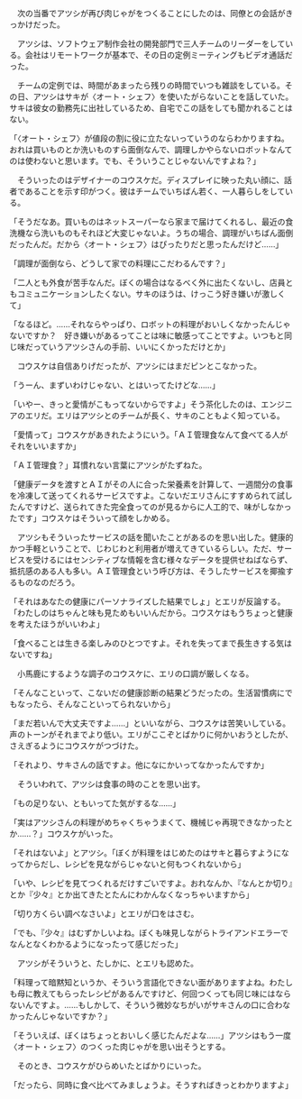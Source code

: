 　次の当番でアツシが再び肉じゃがをつくることにしたのは、同僚との会話がきっかけだった。

　アツシは、ソフトウェア制作会社の開発部門で三人チームのリーダーをしている。会社はリモートワークが基本で、その日の定例ミーティングもビデオ通話だった。

　チームの定例では、時間があまったら残りの時間でいつも雑談をしている。その日、アツシはサキが〈オート・シェフ〉を使いたがらないことを話していた。サキは彼女の勤務先に出社しているため、自宅でこの話をしても聞かれることはない。

「〈オート・シェフ〉が値段の割に役に立たないっていうのならわかりますね。おれは買いものとか洗いものすら面倒なんで、調理しかやらないロボットなんてのは使わないと思います。でも、そういうことじゃないんですよね？」

　そういったのはデザイナーのコウスケだ。ディスプレイに映った丸い顔に、話者であることを示す印がつく。彼はチームでいちばん若く、一人暮らしをしている。

「そうだなあ。買いものはネットスーパーなら家まで届けてくれるし、最近の食洗機なら洗いものもそれほど大変じゃないよ。うちの場合、調理がいちばん面倒だったんだ。だから〈オート・シェフ〉はぴったりだと思ったんだけど……」

「調理が面倒なら、どうして家での料理にこだわるんです？」

「二人とも外食が苦手なんだ。ぼくの場合はなるべく外に出たくないし、店員ともコミュニケーションしたくない。サキのほうは、けっこう好き嫌いが激しくて」

「なるほど。……それならやっぱり、ロボットの料理がおいしくなかったんじゃないですか？　好き嫌いがあるってことは味に敏感ってことですよ。いつもと同じ味だっていうアツシさんの手前、いいにくかっただけとか」

　コウスケは自信ありげだったが、アツシにはまだピンとこなかった。

「うーん、まずいわけじゃない、とはいってたけどな……」

「いやー、きっと愛情がこもってないからですよ」そう茶化したのは、エンジニアのエリだ。エリはアツシとのチームが長く、サキのこともよく知っている。

「愛情って」コウスケがあきれたようにいう。「ＡＩ管理食なんて食べてる人がそれをいいますか」

「ＡＩ管理食？」耳慣れない言葉にアツシがたずねた。

「健康データを渡すとＡＩがその人に合った栄養素を計算して、一週間分の食事を冷凍して送ってくれるサービスですよ。こないだエリさんにすすめられて試したんですけど、送られてきた完全食ってのが見るからに人工的で、味がしなかったです」コウスケはそういって顔をしかめる。

　アツシもそういったサービスの話を聞いたことがあるのを思い出した。健康的かつ手軽ということで、じわじわと利用者が増えてきているらしい。ただ、サービスを受けるにはセンシティブな情報を含む様々なデータを提供せねばならず、抵抗感のある人も多い。ＡＩ管理食という呼び方は、そうしたサービスを揶揄するものなのだろう。

「それはあなたの健康にパーソナライズした結果でしょ」とエリが反論する。「わたしのはちゃんと味も見ためもいいんだから。コウスケはもうちょっと健康を考えたほうがいいわよ」

「食べることは生きる楽しみのひとつですよ。それを失ってまで長生きする気はないですね」

　小馬鹿にするような調子のコウスケに、エリの口調が厳しくなる。

「そんなこといって、こないだの健康診断の結果どうだったの。生活習慣病にでもなったら、そんなこといってられないから」

「まだ若いんで大丈夫ですよ……」といいながら、コウスケは苦笑いしている。声のトーンがそれまでより低い。エリがここぞとばかりに何かいおうとしたが、さえぎるようにコウスケがつづけた。

「それより、サキさんの話ですよ。他になにかいってなかったんですか」

　そういわれて、アツシは食事の時のことを思い出す。

「もの足りない、ともいってた気がするな……」

「実はアツシさんの料理がめちゃくちゃうまくて、機械じゃ再現できなかったとか……？」コウスケがいった。

「それはないよ」とアツシ。「ぼくが料理をはじめたのはサキと暮らすようになってからだし、レシピを見ながらじゃないと何もつくれないから」

「いや、レシピを見てつくれるだけすごいですよ。おれなんか、『なんとか切り』とか『少々』とか出てきたとたんにわかんなくなっちゃいますから」

「切り方くらい調べなさいよ」とエリが口をはさむ。

「でも、『少々』はむずかしいよね。ぼくも味見しながらトライアンドエラーでなんとなくわかるようになったって感じだった」

　アツシがそういうと、たしかに、とエリも認めた。

「料理って暗黙知というか、そういう言語化できない面がありますよね。わたしも母に教えてもらったレシピがあるんですけど、何回つくっても同じ味にはならないんですよ。……もしかして、そういう微妙なちがいがサキさんの口に合わなかったんじゃないですか？」

「そういえば、ぼくはちょっとおいしく感じたんだよな……」アツシはもう一度〈オート・シェフ〉のつくった肉じゃがを思い出そうとする。

　そのとき、コウスケがひらめいたとばかりにいった。

「だったら、同時に食べ比べてみましょうよ。そうすればきっとわかりますよ」
